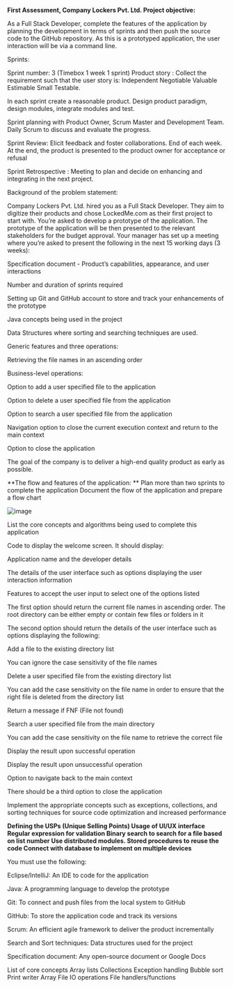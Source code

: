 **First Assessment, Company Lockers Pvt. Ltd. Project objective:**


As a Full Stack Developer, complete the features of the application by planning the development in terms of sprints and then push the source code to the GitHub repository. As this is a prototyped application, the user interaction will be via a command line.


Sprints:

Sprint number: 3 (Timebox 1 week 1 sprint) Product story : Collect the requirement such that the user story is: Independent Negotiable Valuable Estimable Small Testable.

In each sprint create a reasonable product. Design product paradigm, design modules, integrate modules and test.

Sprint planning with Product Owner, Scrum Master and Development Team. Daily Scrum to discuss and evaluate the progress.

Sprint Review: Elicit feedback and foster collaborations. End of each week. At the end, the product is presented to the product owner for acceptance or refusal

Sprint Retrospective : Meeting to plan and decide on enhancing and integrating in the next project.

Background of the problem statement:

Company Lockers Pvt. Ltd. hired you as a Full Stack Developer. They aim to digitize their products and chose LockedMe.com as their first project to start with. You’re asked to develop a prototype of the application. The prototype of the application will be then presented to the relevant stakeholders for the budget approval. Your manager has set up a meeting where you’re asked to present the following in the next 15 working days (3 weeks):

Specification document - Product’s capabilities, appearance, and user interactions

Number and duration of sprints required

Setting up Git and GitHub account to store and track your enhancements of the prototype

Java concepts being used in the project

Data Structures where sorting and searching techniques are used.

Generic features and three operations:

Retrieving the file names in an ascending order

Business-level operations:

Option to add a user specified file to the application

Option to delete a user specified file from the application

Option to search a user specified file from the application

Navigation option to close the current execution context and return to the main context

Option to close the application

The goal of the company is to deliver a high-end quality product as early as possible.

**The flow and features of the application: ** Plan more than two sprints to complete the application
Document the flow of the application and prepare a flow chart

![image](https://user-images.githubusercontent.com/105636736/174468221-776b7eb1-8d4e-4f28-af2f-42928150be1f.png)

			


List the core concepts and algorithms being used to complete this application

Code to display the welcome screen. It should display:

Application name and the developer details

The details of the user interface such as options displaying the user interaction information

Features to accept the user input to select one of the options listed

The first option should return the current file names in ascending order. The root directory can be either empty or contain few files or folders in it

The second option should return the details of the user interface such as options displaying the following:

Add a file to the existing directory list

You can ignore the case sensitivity of the file names

Delete a user specified file from the existing directory list

You can add the case sensitivity on the file name in order to ensure that the right file is deleted from the directory list

Return a message if FNF (File not found)

Search a user specified file from the main directory

You can add the case sensitivity on the file name to retrieve the correct file

Display the result upon successful operation

Display the result upon unsuccessful operation

Option to navigate back to the main context

There should be a third option to close the application

Implement the appropriate concepts such as exceptions, collections, and sorting techniques for source code optimization and increased performance

**Defining the USPs (Unique Selling Points)
Usage of UI/UX interface Regular expression for validation Binary search to search for a file based on list number Use distributed modules. Stored procedures to reuse the code Connect with database to implement on multiple devices**

You must use the following:

Eclipse/IntelliJ: An IDE to code for the application

Java: A programming language to develop the prototype

Git: To connect and push files from the local system to GitHub

GitHub: To store the application code and track its versions

Scrum: An efficient agile framework to deliver the product incrementally

Search and Sort techniques: Data structures used for the project

Specification document: Any open-source document or Google Docs

List of core concepts Array lists Collections Exception handling Bubble sort Print writer Array File IO operations File handlers/functions
